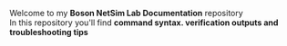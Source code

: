 Welcome to my **Boson NetSim Lab Documentation** repository  
In this repository you'll find **command syntax. verification outputs and troubleshooting tips**

